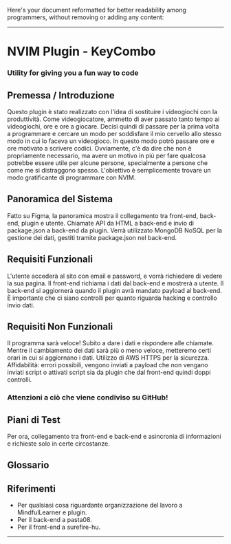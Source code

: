Here's your document reformatted for better readability among programmers, without removing or adding any content:

---

# NVIM Plugin - KeyCombo
### Utility for giving you a fun way to code

## Premessa / Introduzione
Questo plugin è stato realizzato con l'idea di sostituire i videogiochi con la produttività. Come videogiocatore, ammetto di aver passato tanto tempo ai videogiochi, ore e ore a giocare. Decisi quindi di passare per la prima volta a programmare e cercare un modo per soddisfare il mio cervello allo stesso modo in cui lo faceva un videogioco. In questo modo potrò passare ore e ore motivato a scrivere codici. Ovviamente, c'è da dire che non è propriamente necessario, ma avere un motivo in più per fare qualcosa potrebbe essere utile per alcune persone, specialmente a persone che come me si distraggono spesso. L'obiettivo è semplicemente trovare un modo gratificante di programmare con NVIM.

## Panoramica del Sistema
Fatto su Figma, la panoramica mostra il collegamento tra front-end, back-end, plugin e utente. Chiamate API da HTML a back-end e invio di package.json a back-end da plugin. Verrà utilizzato MongoDB NoSQL per la gestione dei dati, gestiti tramite package.json nel back-end.

## Requisiti Funzionali
L'utente accederà al sito con email e password, e vorrà richiedere di vedere la sua pagina. Il front-end richiama i dati dal back-end e mostrerà a utente. Il back-end si aggiornerà quando il plugin avrà mandato payload al back-end. È importante che ci siano controlli per quanto riguarda hacking e controllo invio dati.

## Requisiti Non Funzionali
Il programma sarà veloce! Subito a dare i dati e rispondere alle chiamate. Mentre il cambiamento dei dati sarà più o meno veloce, metteremo certi orari in cui si aggiornano i dati. Utilizzo di AWS HTTPS per la sicurezza. Affidabilità: errori possibili, vengono inviati a payload che non vengano inviati script o attivati script sia da plugin che dal front-end quindi doppi controlli.

### Attenzioni a ciò che viene condiviso su GitHub!

## Piani di Test
Per ora, collegamento tra front-end e back-end e asincronia di informazioni e richieste solo in certe circostanze.

## Glossario

## Riferimenti
- Per qualsiasi cosa riguardante organizzazione del lavoro a MindfulLearner e plugin.
- Per il back-end a pasta08.
- Per il front-end a surefire-hu.

--- 
